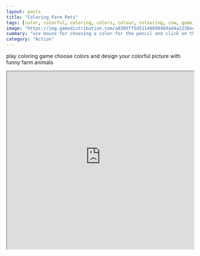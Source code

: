 ```yaml
---
layout: posts
title: "Coloring Farm Pets"
tags: [color, colorful, coloring, colors, colour, colouring, cow, game, games, html5, kid, kids, pig, player, free, online, games, oyna, game, free, games, play, play, games]
image: "https://img.gamedistribution.com/a8305ff5d51148699469ad4a2230eebe-512x384.jpeg"
summary: "use mouse for choosing a color for the pencil and click on the picture  free online games oyna game free games play play games"
category: "Action"
---
```


play coloring game choose colors and design your colorful picture with funny farm animals

<iframe width="100%" height="480px;" src="https://html5.gamedistribution.com/a8305ff5d51148699469ad4a2230eebe/"></iframe>